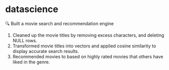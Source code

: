 # datascience
🔍 Built a movie search and recommendation engine
1. Cleaned up the movie titles by removing excess characters, and deleting NULL rows.
2. Transformed movie titles into vectors and applied cosine similarity to display accurate search results.
3. Recommended movies to based on highly rated movies that others have liked in the genre.
